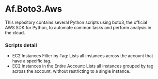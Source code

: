 # Af.Boto3.Aws
This repository contains several Python scripts using boto3, the official AWS SDK for Python, to automate common tasks and perform analysis in the cloud.

### Scripts detail

- EC2 Instances Filter by Tag: Lists all instances across the account that have a specific tag.
- EC2 Instances in the Entire Account: Lists all instances grouped by tag across the account, without restricting to a single instance.
